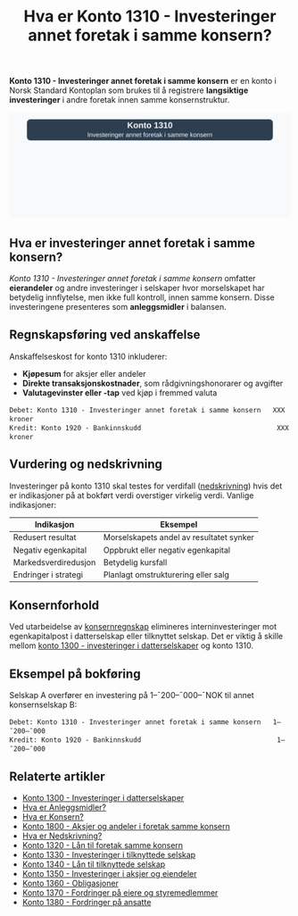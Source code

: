 ﻿---
title: "Hva er Konto 1310 - Investeringer annet foretak i samme konsern?"
seoTitle: "1310"
meta_description: '**Konto 1310 - Investeringer annet foretak i samme konsern** er en konto i Norsk Standard Kontoplan som brukes til å registrere **langsiktige investeringer** i...'
slug: 1310
type: blog
layout: pages/single
---

**Konto 1310 - Investeringer annet foretak i samme konsern** er en konto i Norsk Standard Kontoplan som brukes til å registrere **langsiktige investeringer** i andre foretak innen samme konsernstruktur.

![Illustrasjon av konto 1310 investeringer annet foretak i samme konsern](1310-investeringer-annet-foretak-i-samme-konsern-image.svg)

## Hva er investeringer annet foretak i samme konsern?

*Konto 1310 - Investeringer annet foretak i samme konsern* omfatter **eierandeler** og andre investeringer i selskaper hvor morselskapet har betydelig innflytelse, men ikke full kontroll, innen samme konsern. Disse investeringene presenteres som **anleggsmidler** i balansen.

## Regnskapsføring ved anskaffelse

Anskaffelseskost for konto 1310 inkluderer:

* **Kjøpesum** for aksjer eller andeler
* **Direkte transaksjonskostnader**, som rådgivningshonorarer og avgifter
* **Valutagevinster eller -tap** ved kjøp i fremmed valuta

```plaintext
Debet: Konto 1310 - Investeringer annet foretak i samme konsern   XXX kroner
Kredit: Konto 1920 - Bankinnskudd                                  XXX kroner
```

## Vurdering og nedskrivning

Investeringer på konto 1310 skal testes for verdifall ([nedskrivning](/blogs/regnskap/hva-er-nedskrivning "Hva er Nedskrivning?")) hvis det er indikasjoner på at bokført verdi overstiger virkelig verdi. Vanlige indikasjoner:

| Indikasjon            | Eksempel                                |
|-----------------------|-----------------------------------------|
| Redusert resultat     | Morselskapets andel av resultatet synker |
| Negativ egenkapital   | Oppbrukt eller negativ egenkapital      |
| Markedsverdiredusjon  | Betydelig kursfall                      |
| Endringer i strategi  | Planlagt omstrukturering eller salg     |

## Konsernforhold

Ved utarbeidelse av [konsernregnskap](/blogs/regnskap/hva-er-konsern "Hva er Konsern?") elimineres interninvesteringer mot egenkapitalpost i datterselskap eller tilknyttet selskap. Det er viktig å skille mellom [konto 1300 - investeringer i datterselskaper](/blogs/kontoplan/1300-investeringer-i-datterselskaper "Konto 1300 - Investeringer i datterselskaper") og konto 1310.

## Eksempel på bokføring

Selskap A overfører en investering på 1–¯200–¯000–¯NOK til annet konsernselskap B:

```plaintext
Debet: Konto 1310 - Investeringer annet foretak i samme konsern   1–¯200–¯000
Kredit: Konto 1920 - Bankinnskudd                                  1–¯200–¯000
```

## Relaterte artikler

* [Konto 1300 - Investeringer i datterselskaper](/blogs/kontoplan/1300-investeringer-i-datterselskaper "Konto 1300 - Investeringer i datterselskaper")
* [Hva er Anleggsmidler?](/blogs/regnskap/hva-er-anleggsmidler "Hva er Anleggsmidler?")
* [Hva er Konsern?](/blogs/regnskap/hva-er-konsern "Hva er Konsern?")
* [Konto 1800 - Aksjer og andeler i foretak samme konsern](/blogs/kontoplan/1800-aksjer-og-andeler-i-foretak-samme-konsern "Konto 1800 - Aksjer og andeler i foretak samme konsern")
* [Hva er Nedskrivning?](/blogs/regnskap/hva-er-nedskrivning "Hva er Nedskrivning?")
* [Konto 1320 - Lån til foretak samme konsern](/blogs/kontoplan/1320-lan-til-foretak-samme-konsern "Konto 1320 - Lån til foretak samme konsern")
* [Konto 1330 - Investeringer i tilknyttede selskap](/blogs/kontoplan/1330-investeringer-i-tilknyttede-selskap "Konto 1330 - Investeringer i tilknyttede selskap")
* [Konto 1340 - Lån til tilknyttede selskap](/blogs/kontoplan/1340-lan-til-tilknyttede-selskap "Konto 1340 - Lån til tilknyttede selskap")
* [Konto 1350 - Investeringer i aksjer og eiendeler](/blogs/kontoplan/1350-investeringer-i-aksjer-og-eiendeler "Konto 1350 - Investeringer i aksjer og eiendeler")
* [Konto 1360 - Obligasjoner](/blogs/kontoplan/1360-obligasjoner "Konto 1360 - Obligasjoner")
* [Konto 1370 - Fordringer på eiere og styremedlemmer](/blogs/kontoplan/1370-fordringer-pa-eiere-og-styremedlemmer "Konto 1370 - Fordringer på eiere og styremedlemmer")
* [Konto 1380 - Fordringer på ansatte](/blogs/kontoplan/1380-fordringer-pa-ansatte "Konto 1380 - Fordringer på ansatte")






